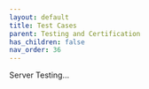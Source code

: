 ```yaml
---
layout: default
title: Test Cases
parent: Testing and Certification
has_children: false
nav_order: 36
---
```


Server Testing...